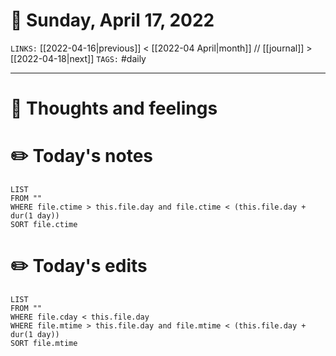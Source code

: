 # 📅 Sunday, April 17, 2022
`LINKS:` [[2022-04-16|previous]] < [[2022-04 April|month]] // [[journal]] > [[2022-04-18|next]] 
`TAGS:` #daily

---
# 💭 Thoughts and feelings


# ✏️ Today's notes
```dataview
LIST 
FROM ""
WHERE file.ctime > this.file.day and file.ctime < (this.file.day + dur(1 day))
SORT file.ctime
```
# ✏️ Today's edits
```dataview
LIST
FROM ""
WHERE file.cday < this.file.day
WHERE file.mtime > this.file.day and file.mtime < (this.file.day + dur(1 day))
SORT file.mtime
```